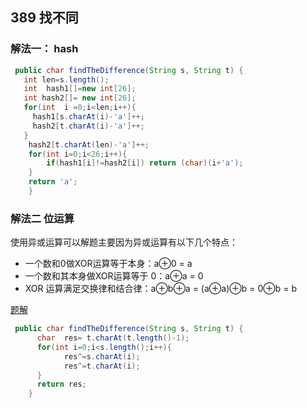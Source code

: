 ## 389 找不同

### 解法一： hash

```java
 public char findTheDifference(String s, String t) {
   int len=s.length();
   int  hash1[]=new int[26];
   int hash2[]= new int[26];
   for(int  i =0;i<len;i++){
     hash1[s.charAt(i)-'a']++;
     hash2[t.charAt(i)-'a']++;
   }
    hash2[t.charAt(len)-'a']++;
    for(int i=0;i<26;i++){
        if(hash1[i]!=hash2[i]) return (char)(i+'a');
    }
    return 'a';
    }
```

### 解法二 位运算

使用异或运算可以解题主要因为异或运算有以下几个特点：

* 一个数和0做XOR运算等于本身：a⊕0 = a
* 一个数和其本身做XOR运算等于 0：a⊕a = 0
* XOR 运算满足交换律和结合律：a⊕b⊕a = (a⊕a)⊕b = 0⊕b = b




[题解](https://leetcode-cn.com/problems/find-the-difference/solution/hua-jie-suan-fa-389-zhao-bu-tong-by-guanpengchn/)

```java
 public char findTheDifference(String s, String t) {
      char  res= t.charAt(t.length()-1);
      for(int i=0;i<s.length();i++){
            res^=s.charAt(i);
            res^=t.charAt(i);
      }
      return res;
    }
```

